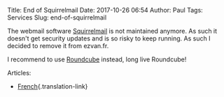 Title: End of Squirrelmail
Date: 2017-10-26 06:54
Author: Paul
Tags: Services
Slug: end-of-squirrelmail

The webmail software [Squirrelmail](https://squirrelmail.org/) is not
maintained anymore. As such it doesn't get security updates and is so
risky to keep running. As such I decided to remove it from ezvan.fr.

I recommend to use [Roundcube](https://www.ezvan.fr/roundcube) instead,
long live Roundcube!

Articles: 

-   [French](https://www.ezvan.fr/node/105 "Fin de Squirrelmail"){.translation-link}

